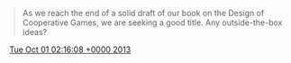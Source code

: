 > As we reach the end of a solid draft of our book on the Design of Cooperative Games, we are seeking a good title. Any outside-the-box ideas?

<img src="../../media/tweet.ico" width="12" /> [Tue Oct 01 02:16:08 +0000 2013](https://twitter.com/ChristopherA/status/384864274226499586)